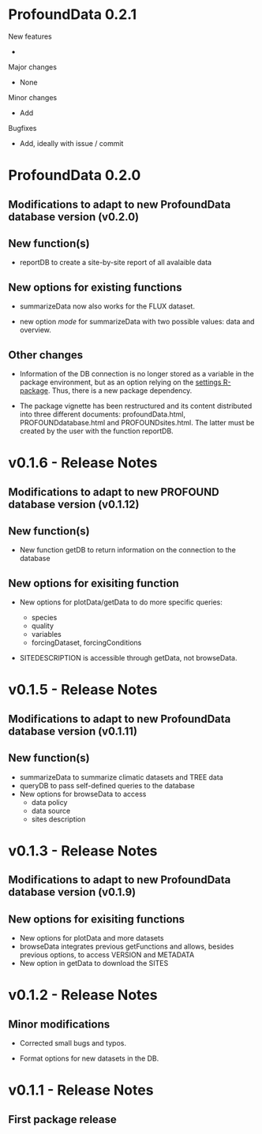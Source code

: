 # ProfoundData 0.2.1 

New features

- 

Major changes

- None

Minor changes

- Add

Bugfixes 

- Add, ideally with issue / commit


# ProfoundData 0.2.0 

## Modifications to adapt to new ProfoundData database version (v0.2.0) 

## New function(s)

* reportDB to create a site-by-site report of all avalaible data

## New options for existing functions

- summarizeData now also works for the FLUX dataset. 
  
- new option *mode* for summarizeData with two possible values: data and overview.

## Other changes

* Information of the DB connection is no longer stored as a variable in the package environment,
but as an option relying on the [settings R-package](https://cran.r-project.org/web/packages/settings/index.html). Thus, there is a new package dependency.

* The package vignette has been restructured and its content distributed into three different documents: profoundData.html, PROFOUNDdatabase.html and PROFOUNDsites.html. The latter must be created by the user with the function reportDB.




# v0.1.6 - Release Notes

## Modifications to adapt to new PROFOUND database version (v0.1.12)

## New function(s)

* New function getDB to return information on the connection to the database

## New options for exisiting function

* New options for plotData/getData to do more specific queries:
    - species
    - quality
    - variables
    - forcingDataset, forcingConditions
    
* SITEDESCRIPTION is accessible through getData, not browseData.


# v0.1.5 - Release Notes

## Modifications to adapt to new ProfoundData database version (v0.1.11) 

## New function(s)

* summarizeData to summarize climatic datasets and TREE data
* queryDB to pass self-defined queries to the database
* New options for browseData to access
  - data policy
  - data source
  - sites description
  
# v0.1.3 - Release Notes

## Modifications to adapt to new ProfoundData database version (v0.1.9) 

## New options for exisiting functions

* New options for plotData and more datasets
* browseData integrates previous getFunctions and allows, besides previous options, to access VERSION and METADATA
* New option in getData to download the SITES


# v0.1.2 - Release Notes

## Minor modifications

* Corrected small bugs and typos.

* Format options for new datasets in the DB.

# v0.1.1 - Release Notes

## First package release



